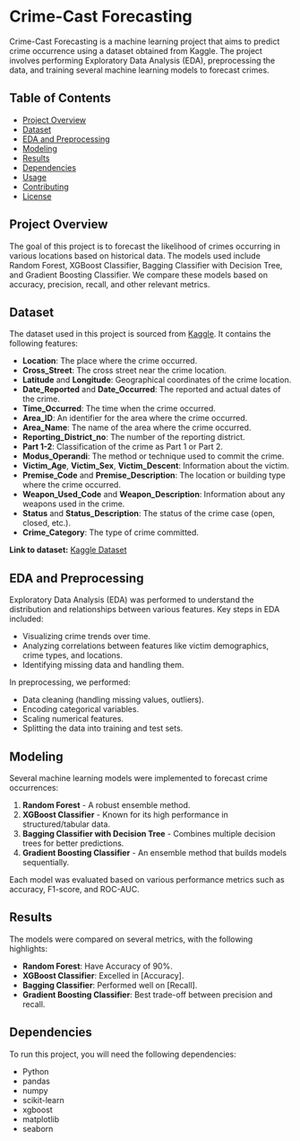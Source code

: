 # Crime-Cast Forecasting

Crime-Cast Forecasting is a machine learning project that aims to predict crime occurrence using a dataset obtained from Kaggle. The project involves performing Exploratory Data Analysis (EDA), preprocessing the data, and training several machine learning models to forecast crimes.

## Table of Contents

- [Project Overview](#project-overview)
- [Dataset](#dataset)
- [EDA and Preprocessing](#eda-and-preprocessing)
- [Modeling](#modeling)
- [Results](#results)
- [Dependencies](#dependencies)
- [Usage](#usage)
- [Contributing](#contributing)
- [License](#license)

## Project Overview

The goal of this project is to forecast the likelihood of crimes occurring in various locations based on historical data. The models used include Random Forest, XGBoost Classifier, Bagging Classifier with Decision Tree, and Gradient Boosting Classifier. We compare these models based on accuracy, precision, recall, and other relevant metrics.

## Dataset

The dataset used in this project is sourced from [Kaggle](https://www.kaggle.com). It contains the following features:

- **Location**: The place where the crime occurred.
- **Cross_Street**: The cross street near the crime location.
- **Latitude** and **Longitude**: Geographical coordinates of the crime location.
- **Date_Reported** and **Date_Occurred**: The reported and actual dates of the crime.
- **Time_Occurred**: The time when the crime occurred.
- **Area_ID**: An identifier for the area where the crime occurred.
- **Area_Name**: The name of the area where the crime occurred.
- **Reporting_District_no**: The number of the reporting district.
- **Part 1-2**: Classification of the crime as Part 1 or Part 2.
- **Modus_Operandi**: The method or technique used to commit the crime.
- **Victim_Age**, **Victim_Sex**, **Victim_Descent**: Information about the victim.
- **Premise_Code** and **Premise_Description**: The location or building type where the crime occurred.
- **Weapon_Used_Code** and **Weapon_Description**: Information about any weapons used in the crime.
- **Status** and **Status_Description**: The status of the crime case (open, closed, etc.).
- **Crime_Category**: The type of crime committed.

**Link to dataset:** [Kaggle Dataset](https://www.kaggle.com/code/zimbaster/22f2000876-notebook-t22024/input)

## EDA and Preprocessing

Exploratory Data Analysis (EDA) was performed to understand the distribution and relationships between various features. Key steps in EDA included:

- Visualizing crime trends over time.
- Analyzing correlations between features like victim demographics, crime types, and locations.
- Identifying missing data and handling them.

In preprocessing, we performed:

- Data cleaning (handling missing values, outliers).
- Encoding categorical variables.
- Scaling numerical features.
- Splitting the data into training and test sets.

## Modeling

Several machine learning models were implemented to forecast crime occurrences:

1. **Random Forest** - A robust ensemble method.
2. **XGBoost Classifier** - Known for its high performance in structured/tabular data.
3. **Bagging Classifier with Decision Tree** - Combines multiple decision trees for better predictions.
4. **Gradient Boosting Classifier** - An ensemble method that builds models sequentially.

Each model was evaluated based on various performance metrics such as accuracy, F1-score, and ROC-AUC.

## Results

The models were compared on several metrics, with the following highlights:

- **Random Forest**: Have Accuracy of 90%.
- **XGBoost Classifier**: Excelled in [Accuracy].
- **Bagging Classifier**: Performed well on [Recall].
- **Gradient Boosting Classifier**: Best trade-off between precision and recall.

## Dependencies

To run this project, you will need the following dependencies:

- Python
- pandas
- numpy
- scikit-learn
- xgboost
- matplotlib
- seaborn


